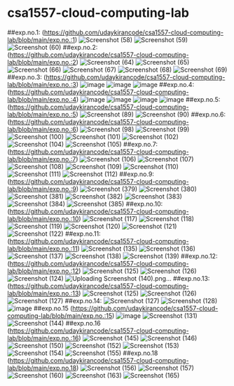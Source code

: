 # csa1557-cloud-computing-lab
##exp.no.1:
(https://github.com/udaykirancode/csa1557-cloud-computing-lab/blob/main/exp.no.:1)
![Screenshot (58)](https://user-images.githubusercontent.com/113407411/192196290-d1cc7de5-003e-478f-9905-6069c0b49a9f.png)
![Screenshot (59)](https://user-images.githubusercontent.com/113407411/192196352-7b2a94ff-48e2-41b7-b368-88b552fbafa0.png)
![Screenshot (60)](https://user-images.githubusercontent.com/113407411/192196266-65147382-bb96-40e0-8a89-ce32a7229966.png)
##exp.no.2:
(https://github.com/udaykirancode/csa1557-cloud-computing-lab/blob/main/exp.no.:2)
![Screenshot (64)](https://user-images.githubusercontent.com/113407411/192201275-9025eaf6-6c90-4b71-b5b5-9bb603b785b0.png)
![Screenshot (65)](https://user-images.githubusercontent.com/113407411/192201298-e04a3b38-5397-4b5f-af7c-03b48405e4ba.png)
![Screenshot (66)](https://user-images.githubusercontent.com/113407411/192201308-c70035b6-53f1-4d52-b6e3-bc47757b7b70.png)
![Screenshot (67)](https://user-images.githubusercontent.com/113407411/192201321-474c600c-a972-4b6d-8710-9d07790ee519.png)
![Screenshot (68)](https://user-images.githubusercontent.com/113407411/192201331-eac07dbf-ab49-404c-b756-e30ab55675c8.png)
![Screenshot (69)](https://user-images.githubusercontent.com/113407411/192201344-51bd5af8-013f-4bb8-917d-b1a2221e60ac.png)
##exp.no.3:
(https://github.com/udaykirancode/csa1557-cloud-computing-lab/blob/main/exp.no.:3)
![image](https://user-images.githubusercontent.com/113407411/192204409-161d3b86-1ea4-4eab-b32b-ac93910db832.png)
![image](https://user-images.githubusercontent.com/113407411/192204436-625ebafd-1c6a-41ab-b0fd-9fd0d852dd92.png)
![image](https://user-images.githubusercontent.com/113407411/192204480-81f87539-a77d-4557-99e5-9871be90b804.png)
##exp.no.4:
(https://github.com/udaykirancode/csa1557-cloud-computing-lab/blob/main/exp.no.:4)
![image](https://user-images.githubusercontent.com/113407411/192208152-06da7724-aa52-4033-9cfc-f1d8f1b9a9b6.png)
![image](https://user-images.githubusercontent.com/113407411/192208187-ecfd0deb-8e61-4735-9d33-1ac9dcdda3e2.png)
![image](https://user-images.githubusercontent.com/113407411/192208224-63073768-c580-490a-9db2-0ed7b5b4d354.png)
![image](https://user-images.githubusercontent.com/113407411/192208252-42fb74a7-62b1-452a-8f3c-6f9b73c70b19.png)
##exp.no.5:
(https://github.com/udaykirancode/csa1557-cloud-computing-lab/blob/main/exp.no.:5)
![Screenshot (89)](https://user-images.githubusercontent.com/113407411/192211008-47e2ef10-0a0b-47d7-96fc-3b722f7f7f04.png)
![Screenshot (90)](https://user-images.githubusercontent.com/113407411/192211045-caf811ba-3dd6-4223-9993-6c609819ca3c.png)
##exp.no.6:
(https://github.com/udaykirancode/csa1557-cloud-computing-lab/blob/main/exp.no.:6)
![Screenshot (98)](https://user-images.githubusercontent.com/113407411/192436186-3ba3c09f-9902-42ba-b3f5-392e639f56f3.png)
![Screenshot (99)](https://user-images.githubusercontent.com/113407411/192436194-a6f8489b-a794-4684-9d72-69a66ce92760.png)
![Screenshot (100)](https://user-images.githubusercontent.com/113407411/192436213-24920bfc-e636-468b-8819-aca7baaa54ba.png)
![Screenshot (101)](https://user-images.githubusercontent.com/113407411/192436256-02094217-894c-447b-aad1-af95b451213f.png)
![Screenshot (102)](https://user-images.githubusercontent.com/113407411/192436278-a893af51-54b1-40a7-872e-27f265b88ae8.png)
![Screenshot (104)](https://user-images.githubusercontent.com/113407411/192436298-de4f3957-6ce5-40db-9fb4-58a2ed2d573b.png)
![Screenshot (105)](https://user-images.githubusercontent.com/113407411/192436319-0c86070b-6d45-43f0-bf29-941602015f5e.png)
##exp.no.7:
(https://github.com/udaykirancode/csa1557-cloud-computing-lab/blob/main/exp.no.:7)
![Screenshot (106)](https://user-images.githubusercontent.com/113407411/192440940-2e73430f-5311-4074-9440-56fc70dcf653.png)
![Screenshot (107)](https://user-images.githubusercontent.com/113407411/192440956-a1890cd8-5134-4308-9cb8-c24910b08d9e.png)
![Screenshot (108)](https://user-images.githubusercontent.com/113407411/192440980-aa28dd88-b11a-43c5-979e-6ef38cd868da.png)
![Screenshot (109)](https://user-images.githubusercontent.com/113407411/192441010-fb295569-f8bf-44c6-b043-31596e235bb5.png)
![Screenshot (110)](https://user-images.githubusercontent.com/113407411/192441027-571d3abe-215b-4364-8a8d-51ee511fc490.png)
![Screenshot (111)](https://user-images.githubusercontent.com/113407411/192441038-c036ebf2-bcfe-428b-b6da-7bda151d5400.png)
![Screenshot (112)](https://user-images.githubusercontent.com/113407411/192441164-37665c7a-cb9a-448b-9984-1d633ef3d861.png)
##exp.no.9:
(https://github.com/udaykirancode/csa1557-cloud-computing-lab/blob/main/exp.no.:9)
![Screenshot (379)](https://user-images.githubusercontent.com/113407411/192483374-a440851a-1a7a-41ca-99af-b55b7da0ee9c.png)
![Screenshot (380)](https://user-images.githubusercontent.com/113407411/192483398-bb00d4a8-f0b8-44ca-9e0f-f254b81bd493.png)
![Screenshot (381)](https://user-images.githubusercontent.com/113407411/192483439-e14e9c0e-4032-411c-a5d0-cb136cf1bfbf.png)
![Screenshot (382)](https://user-images.githubusercontent.com/113407411/192483471-ccee9890-344f-41b0-8e3c-08cc1f2c06ac.png)
![Screenshot (383)](https://user-images.githubusercontent.com/113407411/192483491-5d531d7d-cf4e-406f-b6f3-5fd525a7583e.png)
![Screenshot (384)](https://user-images.githubusercontent.com/113407411/192483526-73a51349-083a-46ba-be85-d50f6ed1fae4.png)
![Screenshot (385)](https://user-images.githubusercontent.com/113407411/192483853-008f5cb3-90b8-4048-90ed-da7014401a2b.png)
##exp.no.10:
(https://github.com/udaykirancode/csa1557-cloud-computing-lab/blob/main/exp.no.:10)
![Screenshot (117)](https://user-images.githubusercontent.com/113407411/192668871-3ef2a0b9-974d-4fd3-907a-61abde5c7e96.png)
![Screenshot (118)](https://user-images.githubusercontent.com/113407411/192668928-13812200-6773-47d8-a93f-79c7ceb25455.png)
![Screenshot (119)](https://user-images.githubusercontent.com/113407411/192668976-bb905be3-df04-45a8-ab40-55605f721c2a.png)
![Screenshot (120)](https://user-images.githubusercontent.com/113407411/192668991-7d58bae1-bacc-4845-b806-5e2ed31acc72.png)
![Screenshot (121)](https://user-images.githubusercontent.com/113407411/192669005-5bdf01ec-299d-4631-b5e9-b4d74f16b422.png)
![Screenshot (122)](https://user-images.githubusercontent.com/113407411/192669018-ac8bc66f-1188-4203-b7e6-bb67de955d61.png)
##exp.no.11:
(https://github.com/udaykirancode/csa1557-cloud-computing-lab/blob/main/exp.no.:11)
![Screenshot (135)](https://user-images.githubusercontent.com/113407411/192724671-730b7094-0387-46a3-a259-2d67c3af6b67.png)
![Screenshot (136)](https://user-images.githubusercontent.com/113407411/192724697-8b2f8eb3-a436-4e40-883a-f3411aac414e.png)
![Screenshot (137)](https://user-images.githubusercontent.com/113407411/192724725-51731567-403b-4ddb-8fe7-41e5e2577f53.png)
![Screenshot (138)](https://user-images.githubusercontent.com/113407411/192724746-d7ff9eae-c5b3-4a48-a5a0-059142ac4e25.png)
![Screenshot (139)](https://user-images.githubusercontent.com/113407411/192724788-96536188-9305-4a52-9cbc-6b92301233d6.png)
##exp.no.12:
(https://github.com/udaykirancode/csa1557-cloud-computing-lab/blob/main/exp.no.:12)
![Screenshot (125)](https://user-images.githubusercontent.com/113407411/192727982-8f1c38a6-d037-4278-90ae-d3d73d8e110e.png)
![Screenshot (126)](https://user-images.githubusercontent.com/113407411/192728025-e2995efd-c9c3-43cb-b9c4-395bb2a7e854.png)
![Screenshot (124)](https://user-images.githubusercontent.com/113407411/192728065-1b90d71e-f5bb-4f90-989e-cf99caed6c65.png)
![Uploading Screenshot (140).png…]()
##exp.no.13:
(https://github.com/udaykirancode/csa1557-cloud-computing-lab/blob/main/exp.no.:13)
![Screenshot (125)](https://user-images.githubusercontent.com/113407411/192933950-cf102984-676f-48a7-bce3-8cca8e0980ba.png)
![Screenshot (126)](https://user-images.githubusercontent.com/113407411/192934159-4e50929d-e125-4c50-8419-be5a3e6d1517.png)
![Screenshot (127)](https://user-images.githubusercontent.com/113407411/192934176-3948a0e6-181f-43f8-9595-f7763efbd0e8.png)
##exp.no.14:
![Screenshot (127)](https://user-images.githubusercontent.com/113407411/192934776-66cfc563-2cb7-49a0-94e6-14e16a49a708.png)
![Screenshot (128)](https://user-images.githubusercontent.com/113407411/192934610-7b4de39a-8972-4c86-a50e-2eede8f01aa8.png)
![image](https://user-images.githubusercontent.com/113407411/192935094-453d7ab3-d0a5-4a2b-8cca-a2332dccee8c.png)
##exp.no.15
(https://github.com/udaykirancode/csa1557-cloud-computing-lab/blob/main/exp.no.:15)
![image](https://user-images.githubusercontent.com/113407411/192935874-296db791-351c-4ae6-a326-02422f0c17d6.png)
![Screenshot (131)](https://user-images.githubusercontent.com/113407411/192935924-d5344e8e-b344-475b-948c-0792a3cfb436.png)
![Screenshot (144)](https://user-images.githubusercontent.com/113407411/192936143-83002a13-e127-4c84-a926-11006ebd8047.png)
##exp.no.16
(https://github.com/udaykirancode/csa1557-cloud-computing-lab/blob/main/exp.no.:16)
![Screenshot (145)](https://user-images.githubusercontent.com/113407411/192939525-e7410ce5-94a0-4fb3-b306-22ac7229ec8e.png)
![Screenshot (146)](https://user-images.githubusercontent.com/113407411/192939564-2bf85542-4e1c-42c8-8b43-464b63395393.png)
![Screenshot (150)](https://user-images.githubusercontent.com/113407411/192939722-9fb28475-8393-415c-9446-1a0210dfa455.png)
![Screenshot (152)](https://user-images.githubusercontent.com/113407411/192939757-f7b72c26-8926-4fe9-a7ea-549f1bb3e751.png)
![Screenshot (153)](https://user-images.githubusercontent.com/113407411/192939780-8ab44941-d0d4-4668-97e2-a9db114bb8b8.png)
![Screenshot (154)](https://user-images.githubusercontent.com/113407411/192939793-77f6845f-c2aa-4ccd-8782-e2cd9d93334e.png)
![Screenshot (155)](https://user-images.githubusercontent.com/113407411/192939801-8f10259d-b7c1-4edd-acd0-bc1e27ef8462.png)
##exp.no.18
(https://github.com/udaykirancode/csa1557-cloud-computing-lab/blob/main/exp.no.18)
![Screenshot (156)](https://user-images.githubusercontent.com/113407411/192979403-cb032b6c-50ac-493d-aa91-6d8434d89911.png)
![Screenshot (157)](https://user-images.githubusercontent.com/113407411/192979433-42043fc0-cf5a-4071-976d-fcc880fea653.png)
![Screenshot (160)](https://user-images.githubusercontent.com/113407411/192979611-fb0cfb01-aade-43ce-a08b-55fce3f034f7.png)
![Screenshot (163)](https://user-images.githubusercontent.com/113407411/192979698-27f90f3b-96da-4d81-a556-59300d461b67.png)
![Screenshot (165)](https://user-images.githubusercontent.com/113407411/192979759-dae4e264-0c54-459b-b409-1747cd024184.png)
